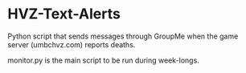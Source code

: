 # HVZ-Text-Alerts
Python script that sends messages through GroupMe when the game server (umbchvz.com) reports deaths.

monitor.py is the main script to be run during week-longs.
